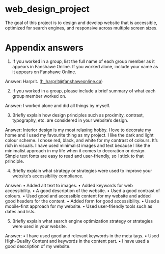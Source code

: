 # web_design_project
The goal of this project is to design and develop website that is accessible, optimized for search engines, and responsive across multiple screen sizes.
# Appendix answers
1. If you worked in a group, list the full name of each group member as it appears in Fanshawe Online. If you
worked alone, include your name as it appears on Fanshawe Online.

Answer: Harprit.  (h_harprit@fanshaweonline.ca)

2. If you worked in a group, please include a brief summary of what each group member worked on.

Answer: I worked alone and did all things by myself.

3. Briefly explain how design principles such as proximity, contrast, typography, etc. are considered in your
website’s design.

Answer: Interior design is my most relaxing hobby. I love to decorate my home and I used my favourite thing as my project. I like the dark and light colour scheme. I chose red, black, and white for my contrast of colours. It’s rich in visuals. I have used minimalist images and text because I like the minimalist approach in my life when it comes to decoration or design. Simple text fonts are easy to read and user-friendly, so I stick to that principle.

4. Briefly explain what strategy or strategies were used to improve your website’s accessibility compliance.

Answer: 
•	Added alt text to images.
•	Added keywords for web accessibility.
•	A good description of the website.
•	Used a good contrast of colours.
•	Used good and accessible content for my website and added good headers for the content.
•	Added form for good accessibility.
•	Used a mobile-first approach for my website.
•	Used user-friendly tools such as dates and lists.

5. Briefly explain what search engine optimization strategy or strategies were used in your website.

Answer:
•	 I have used good and relevant keywords in the meta tags.
•	Used High-Quality Content and keywords in the content part.
•	I have used a good description of my website.

